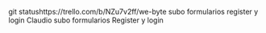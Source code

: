 git statushttps://trello.com/b/NZu7v2ff/we-byte
subo formularios register y login Claudio
subo formularios Register y login 